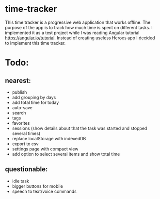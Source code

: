 # time-tracker

This time tracker is a progressive web application that works offline. The purpose of the app is to track how much time is spent on different tasks.
I implemented it as a test project while I was reading Angular tutorial https://angular.io/tutorial. 
Instead of creating useless Heroes app I decided to implement this time tracker.

# Todo:

## nearest:
- publish
- add grouping by days
- add total time for today
- auto-save
- search
- tags
- favorites
- sessions (show details about that the task was started and stopped several times)
- replace localStorage with indexedDB
- export to csv
- settings page with compact view
- add option to select several items and show total time

## questionable:
- idle task
- bigger buttons for mobile
- speech to text/voice commands

